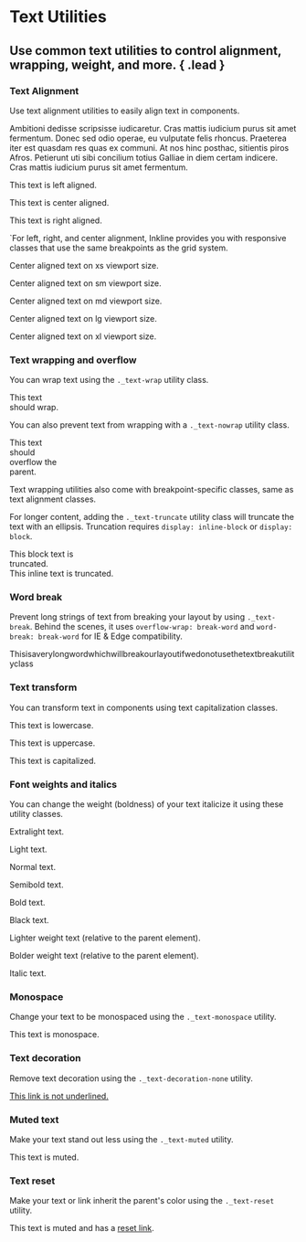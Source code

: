 # Text Utilities
## Use common text utilities to control alignment, wrapping, weight, and more. { .lead }

### Text Alignment
Use text alignment utilities to easily align text in components.

<i-code-preview title="Justify Alignment Example" link="https://github.com/inkline/inkline/tree/master/src/css/helpers">
<p class="_text-justify">
    Ambitioni dedisse scripsisse iudicaretur. Cras mattis iudicium purus sit amet fermentum. Donec sed odio operae, eu vulputate felis rhoncus. Praeterea iter est quasdam res quas ex communi. At nos hinc posthac, sitientis piros Afros. Petierunt uti sibi concilium totius Galliae in diem certam indicere. Cras mattis iudicium purus sit amet fermentum.
</p>
<template slot="html">

~~~html
<p class="_text-justify">Ambitioni dedisse scripsisse iudicaretur...</p>
~~~

</template>
</i-code-preview>

<i-code-preview title="Text Alignment Example" link="https://github.com/inkline/inkline/tree/master/src/css/helpers">
<p class="_text-left">This text is left aligned.</p>
<p class="_text-center">This text is center aligned.</p>
<p class="_text-right">This text is right aligned.</p>
<template slot="html">

~~~html
<p class="_text-justify">Ambitioni dedisse scripsisse iudicaretur...</p>
~~~

</template>
</i-code-preview>

`For left, right, and center alignment, Inkline provides you with responsive classes that use the same breakpoints as the grid system.

<i-code-preview title="Responsive Text Alignment Example" link="https://github.com/inkline/inkline/tree/master/src/css/helpers">
<p class="_text-center-xs">Center aligned text on xs viewport size.</p>
<p class="_text-center-sm">Center aligned text on sm viewport size.</p>
<p class="_text-center-md">Center aligned text on md viewport size.</p>
<p class="_text-center-lg">Center aligned text on lg viewport size.</p>
<p class="_text-center-xl">Center aligned text on xl viewport size.</p>
<template slot="html">

~~~html
<p class="_text-center-xs">Center aligned text on xs viewport size.</p>
<p class="_text-center-sm">Center aligned text on sm viewport size.</p>
<p class="_text-center-md">Center aligned text on md viewport size.</p>
<p class="_text-center-lg">Center aligned text on lg viewport size.</p>
<p class="_text-center-xl">Center aligned text on xl viewport size.</p>
~~~

</template>
</i-code-preview>

### Text wrapping and overflow
You can wrap text using the `._text-wrap` utility class.

<i-code-preview title="Text Wrap Example" link="https://github.com/inkline/inkline/tree/master/src/css/helpers">
<p class="_background-gray-30 _text-wrap" style="width: 100px;">This text should wrap.</p>
<template slot="html">

~~~html
<p class="_text-wrap" style="width: 100px;">This text should wrap.</p>
~~~

</template>
</i-code-preview>

You can also prevent text from wrapping with a `._text-nowrap` utility class.

<i-code-preview title="Text No Wrap Example" link="https://github.com/inkline/inkline/tree/master/src/css/helpers">
<p class="_background-gray-30 _text-nowrap" style="width: 100px;">This text should overflow the parent.</p>
<template slot="html">

~~~html
<p class="_text-nowrap" style="width: 100px;">This text should overflow the parent.</p>
~~~

</template>
</i-code-preview>

Text wrapping utilities also come with breakpoint-specific classes, same as text alignment classes.

For longer content, adding the `._text-truncate` utility class will truncate the text with an ellipsis. Truncation requires `display: inline-block` or `display: block`.

<i-code-preview title="Text Truncation Example" link="https://github.com/inkline/inkline/tree/master/src/css/helpers">
<div class="_display-block _text-truncate" style="max-width: 180px;">
This block text is truncated.
</div>
<span class="_display-inline-block _text-truncate" style="max-width: 150px;">
This inline text is truncated.
</span>
<template slot="html">

~~~html
<div class="_display-block _text-truncate" style="max-width: 180px;">
    This block text is truncated.
</div>
~~~
~~~html
<span class="_display-inline-block _text-truncate" style="max-width: 150px;">
    This inline text is truncated.
</span>
~~~

</template>
</i-code-preview>

### Word break
Prevent long strings of text from breaking your layout by using `._text-break`. Behind the scenes, it uses `overflow-wrap: break-word` and `word-break: break-word` for IE & Edge compatibility.

<i-code-preview title="Word Break Example" link="https://github.com/inkline/inkline/tree/master/src/css/helpers">
<p class="_text-break">Thisisaverylongwordwhichwillbreakourlayoutifwedonotusethetextbreakutilityclass</p>
<template slot="html">

~~~html
<p class="_text-break">Thisisaverylongwordwhichwillbreakourlayoutifwedonotusethetextbreakutilityclass</p>
~~~

</template>
</i-code-preview>

### Text transform
You can transform text in components using text capitalization classes.

<i-code-preview title="Text Transform Example" link="https://github.com/inkline/inkline/tree/master/src/css/helpers">
<p class="_text-lowercase">This text is lowercase.</p>
<p class="_text-uppercase">This text is uppercase.</p>
<p class="_text-capitalize">This text is capitalized.</p>
<template slot="html">

~~~html
<p class="_text-lowercase">This text is lowercase.</p>
~~~
~~~html
<p class="_text-uppercase">This text is uppercase.</p>
~~~
~~~html
<p class="_text-capitalize">This text is capitalized.</p>
~~~

</template>
</i-code-preview>

### Font weights and italics
You can change the weight (boldness) of your text italicize it using these utility classes.

<i-code-preview title="Font Weight Example" link="https://github.com/inkline/inkline/tree/master/src/css/helpers">
<p class="_font-weight-extralight">Extralight text.</p>
<p class="_font-weight-light">Light text.</p>
<p class="_font-weight-normal">Normal text.</p>
<p class="_font-weight-semibold">Semibold text.</p>
<p class="_font-weight-bold">Bold text.</p>
<p class="_font-weight-black">Black text.</p>
<template slot="html">

~~~html
<p class="_font-weight-extralight">Extralight text.</p>
~~~
~~~html
<p class="_font-weight-light">Light text.</p>
~~~
~~~html
<p class="_font-weight-normal">Normal text.</p>
~~~
~~~html
<p class="_font-weight-semibold">Semibold text.</p>
~~~
~~~html
<p class="_font-weight-bold">Bold text.</p>
~~~
~~~html
<p class="_font-weight-black">Black text.</p>
~~~

</template>
</i-code-preview>

<i-code-preview title="Relative Font Weight Example" link="https://github.com/inkline/inkline/tree/master/src/css/helpers">
<p class="_font-weight-lighter">Lighter weight text (relative to the parent element).</p>
<p class="_font-weight-bolder">Bolder weight text (relative to the parent element).</p>
<template slot="html">

~~~html
<p class="_font-weight-lighter">Lighter weight text (relative to the parent element).</p>
~~~
~~~html
<p class="_font-weight-bolder">Bolder weight text (relative to the parent element).</p>
~~~

</template>
</i-code-preview>

<i-code-preview title="Italic Example" link="https://github.com/inkline/inkline/tree/master/src/css/helpers">
<p class="_font-italic">Italic text.</p>
<template slot="html">

~~~html
<p class="_font-italic">Italic text.</p>
~~~

</template>
</i-code-preview>

### Monospace
Change your text to be monospaced using the `._text-monospace` utility.

<i-code-preview title="Monospace Example" link="https://github.com/inkline/inkline/tree/master/src/css/helpers">
<p class="_text-monospace">This text is monospace.</p>
<template slot="html">

~~~html
<p class="_text-monospace">This text is monospace.</p>
~~~

</template>
</i-code-preview>

### Text decoration
Remove text decoration using the `._text-decoration-none` utility.

<i-code-preview title="Text Decoration Example" link="https://github.com/inkline/inkline/tree/master/src/css/helpers">
<a class="_text-decoration-none" href="https://inkline.io">This link is not underlined.</a>
<template slot="html">

~~~html
<a class="_text-decoration-none" href="..">This link is not underlined.</a>
~~~

</template>
</i-code-preview>

### Muted text
Make your text stand out less using the `._text-muted` utility.

<i-code-preview title="Text Muted Example" link="https://github.com/inkline/inkline/tree/master/src/css/helpers">
<p class="_text-muted">This text is muted.</p>
<template slot="html">

~~~html
<p class="_text-muted">This text is muted.</p>
~~~

</template>
</i-code-preview>

### Text reset
Make your text or link inherit the parent's color using the `._text-reset` utility.

<i-code-preview title="Text Reset Example" link="https://github.com/inkline/inkline/tree/master/src/css/helpers">
<p class="_text-muted">This text is muted and has a <a class="_text-reset" href="https://inkline.io">reset link</a>.</p>
<template slot="html">

~~~html
<p class="_text-muted">This text is muted and has a <a class="_text-reset" href="..">text reset link</a>.</p>
~~~

</template>
</i-code-preview>


